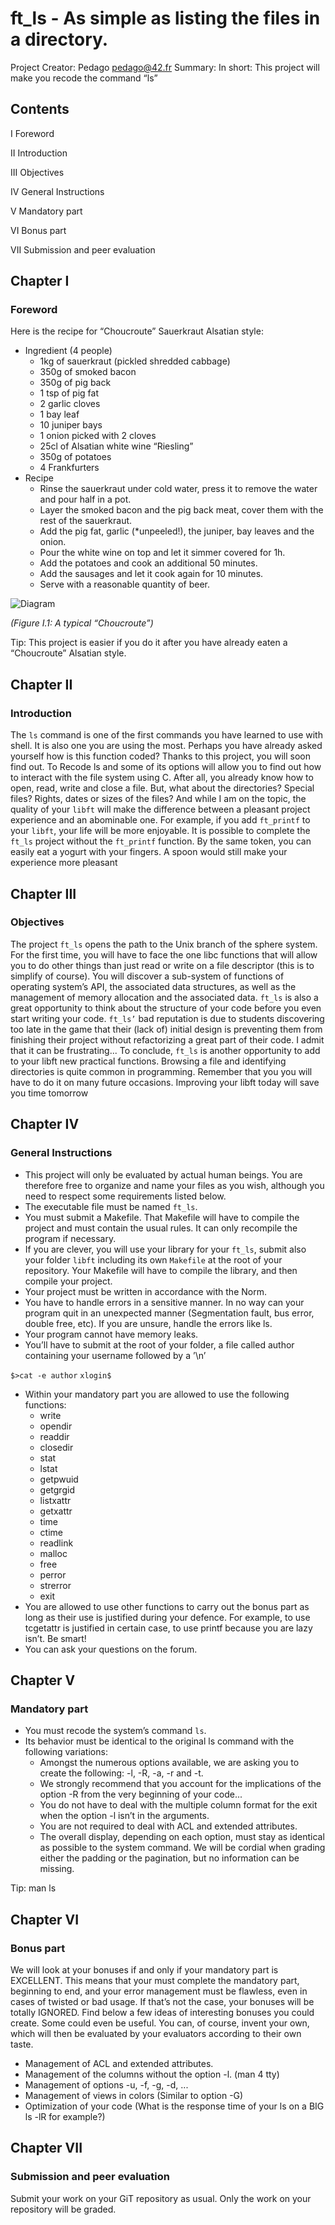 # ft_ls - As simple as listing the files in a directory.

Project Creator: Pedago pedago@42.fr
Summary: In short: This project will make you recode the command “ls”

## Contents
I Foreword

II Introduction 

III Objectives 

IV General Instructions 

V Mandatory part 

VI Bonus part 

VII Submission and peer evaluation 

## Chapter I
### Foreword
Here is the recipe for “Choucroute” Sauerkraut Alsatian style:
* Ingredient (4 people)
    * 1kg of sauerkraut (pickled shredded cabbage)
    * 350g of smoked bacon
    * 350g of pig back
    * 1 tsp of pig fat
    * 2 garlic cloves
    * 1 bay leaf
    * 10 juniper bays
    * 1 onion picked with 2 cloves
    * 25cl of Alsatian white wine “Riesling”
    * 350g of potatoes
    * 4 Frankfurters
* Recipe
    * Rinse the sauerkraut under cold water, press it to remove the water and pour half in a pot.
    * Layer the smoked bacon and the pig back meat, cover them with the rest of the sauerkraut.
    * Add the pig fat, garlic (*unpeeled!), the juniper, bay leaves and the onion.
    * Pour the white wine on top and let it simmer covered for 1h.
    * Add the potatoes and cook an additional 50 minutes.
    * Add the sausages and let it cook again for 10 minutes.
    * Serve with a reasonable quantity of beer.

![Diagram](http://frenchcountryfood.com/wp-content/uploads/2016/08/choucroutee.jpg)

_(Figure I.1: A typical “Choucroute”)_

Tip: This project is easier if you do it after you have already eaten a
“Choucroute” Alsatian style.

## Chapter II
### Introduction
The `ls` command is one of the first commands you have learned to use with shell. It is
also one you are using the most. Perhaps you have already asked yourself how is this
function coded? Thanks to this project, you will soon find out.
To Recode ls and some of its options will allow you to find out how to interact with
the file system using C. After all, you already know how to open, read, write and close a
file. But, what about the directories? Special files? Rights, dates or sizes of the files?
And while I am on the topic, the quality of your `libft` will make the difference
between a pleasant project experience and an abominable one. For example, if you add
`ft_printf` to your `libft`, your life will be more enjoyable. It is possible to complete the
`ft_ls` project without the `ft_printf` function. By the same token, you can easily eat a
yogurt with your fingers. A spoon would still make your experience more pleasant

## Chapter III
### Objectives
The project `ft_ls` opens the path to the Unix branch of the sphere system. For the first time, you will have to face the one libc functions that will allow you to do other things than just read or write on a file descriptor (this is to simplify of course). You will discover a sub-system of functions of operating system’s API, the associated data structures, as well as the management of memory allocation and the associated data. `ft_ls` is also a great opportunity to think about the structure of your code before you even start writing your code.  `ft_ls’` bad reputation is due to students discovering too late in the game that their (lack of) initial design is preventing them from finishing their project without refactorizing a great part of their code. I admit that it can be frustrating...
To conclude, `ft_ls` is another opportunity to add to your libft new practical functions. Browsing a file and identifying directories is quite common in programming. Remember that you you will have to do it on many future occasions. Improving your libft today will save you time tomorrow

## Chapter IV
### General Instructions
* This project will only be evaluated by actual human beings. You are therefore free to organize and name your files as you wish, although you need to respect some requirements listed below.
* The executable file must be named `ft_ls`.
* You must submit a Makefile. That Makefile will have to compile the project and must contain the usual rules. It can only recompile the program if necessary.
* If you are clever, you will use your library for your `ft_ls`, submit also your folder `libft` including its own `Makefile` at the root of your repository. Your Makefile will have to compile the library, and then compile your project.
* Your project must be written in accordance with the Norm.
* You have to handle errors in a sensitive manner. In no way can your program quit in an unexpected manner (Segmentation fault, bus error, double free, etc). If you are unsure, handle the errors like ls.
* Your program cannot have memory leaks.
* You’ll have to submit at the root of your folder, a file called author containing your
username followed by a ’\n’

`$>cat -e author`
`xlogin$`

* Within your mandatory part you are allowed to use the following functions:
    * write
    * opendir
    * readdir
    * closedir
    * stat
    * lstat
    * getpwuid
    * getgrgid
    * listxattr
    * getxattr
    * time
    * ctime
    * readlink
    * malloc
    * free
    * perror
    * strerror
    * exit
* You are allowed to use other functions to carry out the bonus part as long as their
use is justified during your defence. For example, to use tcgetattr is justified in
certain case, to use printf because you are lazy isn’t. Be smart!
* You can ask your questions on the forum.

## Chapter V
### Mandatory part
* You must recode the system’s command `ls`.
* Its behavior must be identical to the original ls command with the following variations:
    * Amongst the numerous options available, we are asking you to create the following: -l, -R, -a, -r and -t.
    * We strongly recommend that you account for the implications of the option -R from the very beginning of your code...
    * You do not have to deal with the multiple column format for the exit when the option -l isn’t in the arguments.
    * You are not required to deal with ACL and extended attributes.
    * The overall display, depending on each option, must stay as identical as possible to the system command. We will be cordial when grading either the padding or the pagination, but no information can be missing.
 
Tip: man ls

## Chapter VI
### Bonus part
We will look at your bonuses if and only if your mandatory part is EXCELLENT. This means that your must complete the mandatory part, beginning to end, and your error management must be flawless, even in cases of twisted or bad usage. If that’s not the case, your bonuses will be totally IGNORED. Find below a few ideas of interesting bonuses you could create. Some could even be useful. You can, of course, invent your own, which will then be evaluated by your evaluators according to their own taste.
* Management of ACL and extended attributes.
* Management of the columns without the option -l. (man 4 tty)
* Management of options -u, -f, -g, -d, ...
* Management of views in colors (Similar to option -G)
* Optimization of your code (What is the response time of your ls on a BIG ls -lR for example?)

## Chapter VII
### Submission and peer evaluation
Submit your work on your GiT repository as usual. Only the work on your repository will be graded.
